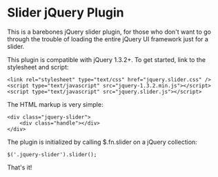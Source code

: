 # Slider jQuery Plugin

This is a barebones jQuery slider plugin, for those who don't want to go through the trouble of loading the entire jQuery UI framework just for a slider.

This plugin is compatible with jQuery 1.3.2+. To get started, link to the stylesheet and script:

    <link rel="stylesheet" type="text/css" href="jquery.slider.css" />
    <script type="text/javascript" src="jquery-1.3.2.min.js"></script>
    <script type="text/javascript" src="jquery.slider.js"></script>

The HTML markup is very simple:

    <div class="jquery-slider">
        <div class="handle"></div>
    </div>

The plugin is initialized by calling $.fn.slider on a jQuery collection:

    $('.jquery-slider').slider();

That's it!
